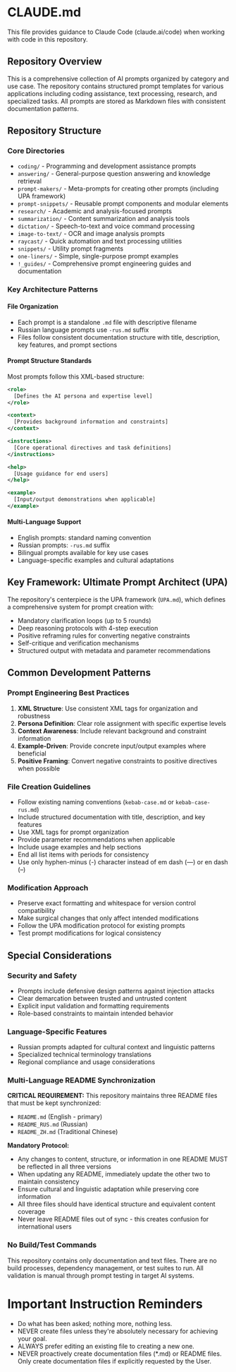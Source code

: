 # CLAUDE.md

This file provides guidance to Claude Code (claude.ai/code) when working with code in this repository.

## Repository Overview

This is a comprehensive collection of AI prompts organized by category and use case. The repository contains structured prompt templates for various applications including coding assistance, text processing, research, and specialized tasks. All prompts are stored as Markdown files with consistent documentation patterns.

## Repository Structure

### Core Directories
- `coding/` - Programming and development assistance prompts
- `answering/` - General-purpose question answering and knowledge retrieval
- `prompt-makers/` - Meta-prompts for creating other prompts (including UPA framework)
- `prompt-snippets/` - Reusable prompt components and modular elements
- `research/` - Academic and analysis-focused prompts
- `summarization/` - Content summarization and analysis tools
- `dictation/` - Speech-to-text and voice command processing
- `image-to-text/` - OCR and image analysis prompts
- `raycast/` - Quick automation and text processing utilities
- `snippets/` - Utility prompt fragments
- `one-liners/` - Simple, single-purpose prompt examples
- `!_guides/` - Comprehensive prompt engineering guides and documentation

### Key Architecture Patterns

#### File Organization
- Each prompt is a standalone `.md` file with descriptive filename
- Russian language prompts use `-rus.md` suffix
- Files follow consistent documentation structure with title, description, key features, and prompt sections

#### Prompt Structure Standards
Most prompts follow this XML-based structure:
```xml
<role>
  [Defines the AI persona and expertise level]
</role>

<context>
  [Provides background information and constraints]
</context>

<instructions>
  [Core operational directives and task definitions]
</instructions>

<help>
  [Usage guidance for end users]
</help>

<example>
  [Input/output demonstrations when applicable]
</example>
```

#### Multi-Language Support
- English prompts: standard naming convention
- Russian prompts: `-rus.md` suffix
- Bilingual prompts available for key use cases
- Language-specific examples and cultural adaptations

## Key Framework: Ultimate Prompt Architect (UPA)

The repository's centerpiece is the UPA framework (`UPA.md`), which defines a comprehensive system for prompt creation with:
- Mandatory clarification loops (up to 5 rounds)
- Deep reasoning protocols with 4-step execution
- Positive reframing rules for converting negative constraints
- Self-critique and verification mechanisms
- Structured output with metadata and parameter recommendations

## Common Development Patterns

### Prompt Engineering Best Practices
1. **XML Structure**: Use consistent XML tags for organization and robustness
2. **Persona Definition**: Clear role assignment with specific expertise levels
3. **Context Awareness**: Include relevant background and constraint information
4. **Example-Driven**: Provide concrete input/output examples where beneficial
5. **Positive Framing**: Convert negative constraints to positive directives when possible

### File Creation Guidelines
- Follow existing naming conventions (`kebab-case.md` or `kebab-case-rus.md`)
- Include structured documentation with title, description, and key features
- Use XML tags for prompt organization
- Provide parameter recommendations when applicable
- Include usage examples and help sections
- End all list items with periods for consistency
- Use only hyphen-minus (-) character instead of em dash (—) or en dash (–)

### Modification Approach
- Preserve exact formatting and whitespace for version control compatibility
- Make surgical changes that only affect intended modifications
- Follow the UPA modification protocol for existing prompts
- Test prompt modifications for logical consistency

## Special Considerations

### Security and Safety
- Prompts include defensive design patterns against injection attacks
- Clear demarcation between trusted and untrusted content
- Explicit input validation and formatting requirements
- Role-based constraints to maintain intended behavior

### Language-Specific Features
- Russian prompts adapted for cultural context and linguistic patterns
- Specialized technical terminology translations
- Regional compliance and usage considerations

### Multi-Language README Synchronization
**CRITICAL REQUIREMENT:** This repository maintains three README files that must be kept synchronized:
- `README.md` (English - primary)
- `README_RUS.md` (Russian)
- `README_ZH.md` (Traditional Chinese)

**Mandatory Protocol:**
- Any changes to content, structure, or information in one README MUST be reflected in all three versions
- When updating any README, immediately update the other two to maintain consistency
- Ensure cultural and linguistic adaptation while preserving core information
- All three files should have identical structure and equivalent content coverage
- Never leave README files out of sync - this creates confusion for international users

### No Build/Test Commands
This repository contains only documentation and text files. There are no build processes, dependency management, or test suites to run. All validation is manual through prompt testing in target AI systems.

# Important Instruction Reminders
- Do what has been asked; nothing more, nothing less.
- NEVER create files unless they're absolutely necessary for achieving your goal.
- ALWAYS prefer editing an existing file to creating a new one.
- NEVER proactively create documentation files (*.md) or README files. Only create documentation files if explicitly requested by the User.
